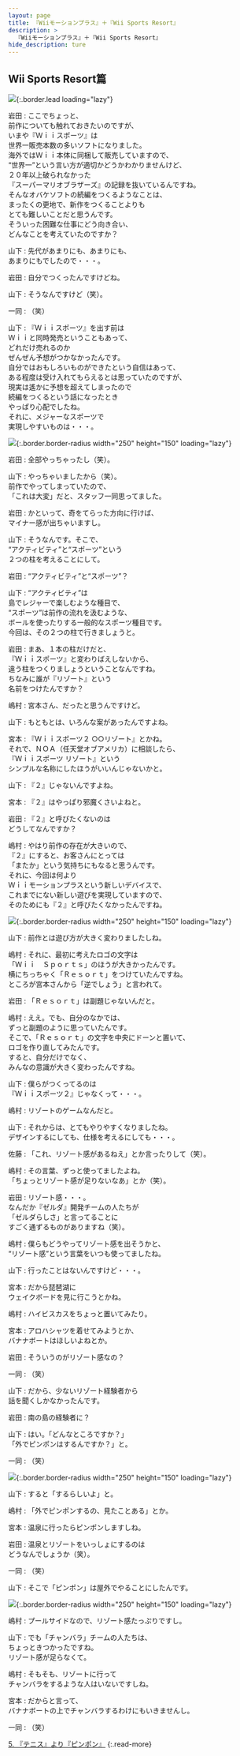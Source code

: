 ```yaml
---
layout: page
title: 『Wiiモーションプラス』＋『Wii Sports Resort』
description: >
  『Wiiモーションプラス』＋『Wii Sports Resort』
hide_description: ture
---
```


## Wii Sports Resort篇

![](/interviews/jp/wii/rztj/vol1/img/mainvisual4.jpg){:.border.lead loading="lazy"}

岩田
: ここでちょっと、<br>前作についても触れておきたいのですが、<br>いまや『Ｗｉｉスポーツ』は<br>世界一販売本数の多いソフトになりました。<br>海外ではＷｉｉ本体に同梱して販売していますので、<br>“世界一”という言い方が適切かどうかわかりませんけど、<br>２０年以上破られなかった<br>『スーパーマリオブラザーズ』の記録を抜いているんですね。<br>そんなオバケソフトの続編をつくるようなことは、<br>まったくの更地で、新作をつくることよりも<br>とても難しいことだと思うんです。<br>そういった困難な仕事にどう向き合い、<br>どんなことを考えていたのですか？

山下
: 先代があまりにも、あまりにも、<br>あまりにもでしたので・・・。

岩田
: 自分でつくったんですけどね。

山下
: そうなんですけど（笑）。

一同
: （笑）

山下
: 『Ｗｉｉスポーツ』を出す前は<br>Ｗｉｉと同時発売ということもあって、<br>どれだけ売れるのか<br>ぜんぜん予想がつかなかったんです。<br>自分ではおもしろいものができたという自信はあって、<br>ある程度は受け入れてもらえるとは思っていたのですが、<br>現実は遙かに予想を超えてしまったので<br>続編をつくるという話になったとき<br>やっぱり心配でしたね。<br>それに、メジャーなスポーツで<br>実現しやすいものは・・・。

![](/interviews/jp/wii/rztj/vol1/img/photo13.jpg){:.border.border-radius width="250" height="150" loading="lazy"}

岩田
: 全部やっちゃったし（笑）。

山下
: やっちゃいましたから（笑）。<br>前作でやってしまっていたので、<br>「これは大変」だと、スタッフ一同思ってました。

岩田
: かといって、奇をてらった方向に行けば、<br>マイナー感が出ちゃいますし。

山下
: そうなんです。そこで、<br>“アクティビティ”と“スポーツ”という<br>２つの柱を考えることにして。

岩田
: “アクティビティ”と“スポーツ”？

山下
: “アクティビティ”は<br>島でレジャーで楽しむような種目で、<br>“スポーツ”は前作の流れを汲むような、<br>ボールを使ったりする一般的なスポーツ種目です。<br>今回は、その２つの柱で行きましょうと。

岩田
: まあ、１本の柱だけだと、<br>『Ｗｉｉスポーツ』と変わりばえしないから、<br>違う柱をつくりましょうということなんですね。<br>ちなみに誰が『リゾート』という<br>名前をつけたんですか？

嶋村
: 宮本さん、だったと思うんですけど。

山下
: もともとは、いろんな案があったんですよね。

宮本
: 『Ｗｉｉスポーツ２ ○○リゾート』とかね。<br>それで、ＮＯＡ（任天堂オブアメリカ）に相談したら、<br>『Ｗｉｉスポーツ リゾート』という<br>シンプルな名称にしたほうがいいんじゃないかと。

山下
: 『２』じゃないんですよね。

宮本
: 『２』はやっぱり邪魔くさいよねと。

岩田
: 『２』と呼びたくないのは<br>どうしてなんですか？

嶋村
: やはり前作の存在が大きいので、<br>『２』にすると、お客さんにとっては<br>「またか」という気持ちにもなると思うんです。<br>それに、今回は何より<br>Ｗｉｉモーションプラスという新しいデバイスで、<br>これまでにない新しい遊びを実現していますので、<br>そのためにも『２』と呼びたくなかったんですね。

![](/interviews/jp/wii/rztj/vol1/img/photo14.jpg){:.border.border-radius width="250" height="150" loading="lazy"}

山下
: 前作とは遊び方が大きく変わりましたしね。

嶋村
: それに、最初に考えたロゴの文字は<br>「Ｗｉｉ　Ｓｐｏｒｔｓ」のほうが大きかったんです。<br>横にちっちゃく「Ｒｅｓｏｒｔ」をつけていたんですね。<br>ところが宮本さんから「逆でしょう」と言われて。

岩田
: 「Ｒｅｓｏｒｔ」は副題じゃないんだと。

嶋村
: ええ。でも、自分のなかでは、<br>ずっと副題のように思っていたんです。<br>そこで、「Ｒｅｓｏｒｔ」の文字を中央にドーンと置いて、<br>ロゴを作り直してみたんです。<br>すると、自分だけでなく、<br>みんなの意識が大きく変わったんですね。

山下
: 僕らがつくってるのは<br>『Ｗｉｉスポーツ２』じゃなくって・・・。

嶋村
: リゾートのゲームなんだと。

山下
: それからは、とてもやりやすくなりましたね。<br>デザインするにしても、仕様を考えるにしても・・・。

佐藤
: 「これ、リゾート感があるねえ」とか言ったりして（笑）。

嶋村
: その言葉、ずっと使ってましたよね。<br>「ちょっとリゾート感が足りないなあ」とか（笑）。

岩田
: リゾート感・・・。<br>なんだか『ゼルダ』開発チームの人たちが<br>「ゼルダらしさ」と言ってることに<br>すごく通ずるものがありますね（笑）。

嶋村
: 僕らもどうやってリゾート感を出そうかと、<br>“リゾート感”という言葉をいつも使ってましたね。

山下
: 行ったことはないんですけど・・・。

宮本
: だから琵琶湖に<br>ウェイクボードを見に行こうとかね。

嶋村
: ハイビスカスをちょっと置いてみたり。

宮本
: アロハシャツを着せてみようとか、<br>バナナボートはほしいよねとか。

岩田
: そういうのがリゾート感なの？

一同
: （笑）

山下
: だから、少ないリゾート経験者から<br>話を聞くしかなかったんです。

岩田
: 南の島の経験者に？

山下
: はい。「どんなところですか？」<br>「外でピンポンはするんですか？」と。

一同
: （笑）

![](/interviews/jp/wii/rztj/vol1/img/photo15.jpg){:.border.border-radius width="250" height="150" loading="lazy"}

山下
: すると「するらしいよ」と。

嶋村
: 「外でピンポンするの、見たことある」とか。

宮本
: 温泉に行ったらピンポンしますしね。

岩田
: 温泉とリゾートをいっしょにするのは<br>どうなんでしょうか（笑）。

一同
: （笑）

山下
: そこで「ピンポン」は屋外でやることにしたんです。

![](/interviews/jp/wii/rztj/vol1/img/photo34.jpg){:.border.border-radius width="250" height="150" loading="lazy"}

嶋村
: プールサイドなので、リゾート感たっぷりですし。

山下
: でも「チャンバラ」チームの人たちは、<br>ちょっときつかったですね。<br>リゾート感が足らなくて。

嶋村
: そもそも、リゾートに行って<br>チャンバラをするような人はいないですしね。

宮本
: だからと言って、<br>バナナボートの上でチャンバラするわけにもいきませんし。

一同
: （笑）

[5. 『テニス』より『ピンポン』](5.md)
{:.read-more}

